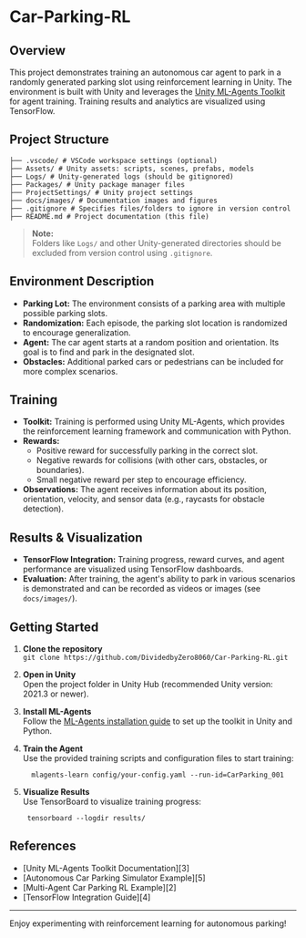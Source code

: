 # Car-Parking-RL

## Overview

This project demonstrates training an autonomous car agent to park in a randomly generated parking slot using reinforcement learning in Unity. The environment is built with Unity and leverages the [Unity ML-Agents Toolkit](https://github.com/Unity-Technologies/ml-agents) for agent training. Training results and analytics are visualized using TensorFlow.

## Project Structure
    ├── .vscode/ # VSCode workspace settings (optional)
    ├── Assets/ # Unity assets: scripts, scenes, prefabs, models
    ├── Logs/ # Unity-generated logs (should be gitignored)
    ├── Packages/ # Unity package manager files
    ├── ProjectSettings/ # Unity project settings
    ├── docs/images/ # Documentation images and figures
    ├── .gitignore # Specifies files/folders to ignore in version control
    ├── README.md # Project documentation (this file)


> **Note:**  
> Folders like `Logs/` and other Unity-generated directories should be excluded from version control using `.gitignore`.

## Environment Description

- **Parking Lot:** The environment consists of a parking area with multiple possible parking slots.
- **Randomization:** Each episode, the parking slot location is randomized to encourage generalization.
- **Agent:** The car agent starts at a random position and orientation. Its goal is to find and park in the designated slot.
- **Obstacles:** Additional parked cars or pedestrians can be included for more complex scenarios.

## Training

- **Toolkit:** Training is performed using Unity ML-Agents, which provides the reinforcement learning framework and communication with Python.
- **Rewards:**
  - Positive reward for successfully parking in the correct slot.
  - Negative rewards for collisions (with other cars, obstacles, or boundaries).
  - Small negative reward per step to encourage efficiency.
- **Observations:** The agent receives information about its position, orientation, velocity, and sensor data (e.g., raycasts for obstacle detection).

## Results & Visualization

- **TensorFlow Integration:** Training progress, reward curves, and agent performance are visualized using TensorFlow dashboards.
- **Evaluation:** After training, the agent's ability to park in various scenarios is demonstrated and can be recorded as videos or images (see `docs/images/`).

## Getting Started

1. **Clone the repository**  
   `git clone https://github.com/DividedbyZero8060/Car-Parking-RL.git`

2. **Open in Unity**  
   Open the project folder in Unity Hub (recommended Unity version: 2021.3 or newer).

3. **Install ML-Agents**  
   Follow the [ML-Agents installation guide](https://github.com/Unity-Technologies/ml-agents) to set up the toolkit in Unity and Python.

4. **Train the Agent**  
   Use the provided training scripts and configuration files to start training:

         mlagents-learn config/your-config.yaml --run-id=CarParking_001

   
5. **Visualize Results**  
Use TensorBoard to visualize training progress:

        tensorboard --logdir results/


## References

- [Unity ML-Agents Toolkit Documentation][3]
- [Autonomous Car Parking Simulator Example][5]
- [Multi-Agent Car Parking RL Example][2]
- [TensorFlow Integration Guide][4]

---

Enjoy experimenting with reinforcement learning for autonomous parking!

